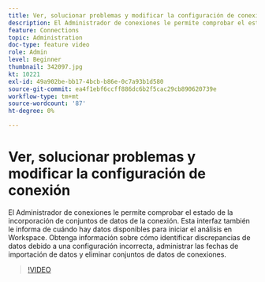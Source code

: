 ```yaml
---
title: Ver, solucionar problemas y modificar la configuración de conexión
description: El Administrador de conexiones le permite comprobar el estado de la incorporación de conjuntos de datos de la conexión. Esta interfaz también le informa de cuándo hay datos disponibles para iniciar el análisis en Workspace.
feature: Connections
topic: Administration
doc-type: feature video
role: Admin
level: Beginner
thumbnail: 342097.jpg
kt: 10221
exl-id: 49a902be-bb17-4bcb-b86e-0c7a93b1d580
source-git-commit: ea4f1ebf6ccff886dc6b2f5cac29cb890620739e
workflow-type: tm+mt
source-wordcount: '87'
ht-degree: 0%

---
```


# Ver, solucionar problemas y modificar la configuración de conexión

El Administrador de conexiones le permite comprobar el estado de la incorporación de conjuntos de datos de la conexión. Esta interfaz también le informa de cuándo hay datos disponibles para iniciar el análisis en Workspace. Obtenga información sobre cómo identificar discrepancias de datos debido a una configuración incorrecta, administrar las fechas de importación de datos y eliminar conjuntos de datos de conexiones.

>[!VIDEO](https://video.tv.adobe.com/v/342097/?quality=12&learn=on)
